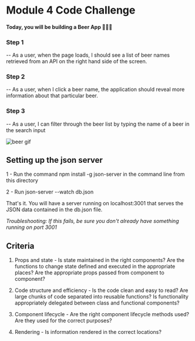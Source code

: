 # Module 4 Code Challenge

#### Today, you will be building a Beer App 🍺🍺🍺

### Step 1

-- As a user, when the page loads, I should see a list of beer names retrieved from an API on the right hand side of the screen.

### Step 2

-- As a user, when I click a beer name, the application should reveal more information about that particular beer.

### Step 3

-- As a user, I can filter through the beer list by typing the name of a beer in the search input

![beer gif](App-Gif.gif)

## Setting up the json server

1 - Run the command npm install -g json-server in the command line from this directory

2 - Run json-server --watch db.json

That's it. You will have a server running on localhost:3001 that serves the JSON data contained in the db.json file.

_Troubleshooting: If this fails, be sure you don't already have something running on port 3001_

## Criteria

1. Props and state - Is state maintained in the right components? Are the functions to change state defined and executed in the appropriate places? Are the appropriate props passed from component to component?

2. Code structure and efficiency - Is the code clean and easy to read? Are large chunks of code separated into reusable functions? Is functionality appropriately delegated between class and functional components?

3. Component lifecycle - Are the right component lifecycle methods used? Are they used for the correct purposes?

4. Rendering - Is information rendered in the correct locations?
